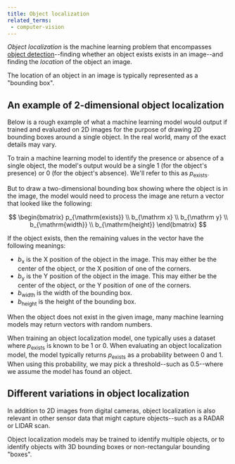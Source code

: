 ```yaml
---
title: Object localization
related_terms:
 - computer-vision
---
```

*Object localization* is the machine learning problem
that encompasses [object detection][1]--finding whether
an object exists exists in an image--and finding
the *location* of the object an image.

The location of an object in an image is typically represented
as a "bounding box".

## An example of 2-dimensional object localization

Below is a rough example of what a machine learning model
would output if trained and evaluated on 2D images
for the purpose of drawing 2D bounding boxes around a
single object. In the real world, many of the exact
details may vary.

To train a machine learning model to identify the presence
or absence of a single object, the model's output would be a
single 1 (for the object's presence) or 0 (for the object's absence).
We'll refer to this as $p_{\mathrm{exists}}$.

But to draw a two-dimensional bounding box showing where the object
is in the image, the model would need to process the image ane return a
vector that looked like the following:

$$
\begin{bmatrix}
p_{\mathrm{exists}} \\
b_{\mathrm x} \\
b_{\mathrm y} \\
b_{\mathrm{width}} \\
b_{\mathrm{height}}
\end{bmatrix}
$$

If the object exists, then the remaining values in the vector
have the following meanings:

 - $b_{\mathrm x}$ is the X position of the object in the image. This may
  either be the center of the object, or the X position of one of the corners.
 - $b_{\mathrm y}$ is the Y position of the object in the image. This
  may either be the center of the object, or the Y position of one of the corners.
 - $b_{\mathrm{width}}$ is the width of the bounding box.
 - $b_{\mathrm{height}}$ is the height of the bounding box.

When the object does not exist in the given image, many machine learning models
may return vectors with random numbers.

When training an object localization model, one typically uses a dataset
where $p_{\mathrm{exists}}$ is known to be 1 or 0. When evaluating an
object localization model, the model typically returns $p_{\mathrm{exists}}$
as a probability between 0 and 1. When using this probability, we may
pick a threshold--such as 0.5--where we assume the model has found an object.

## Different variations in object localization

In addition to 2D images from digital cameras,
object localization is also relevant in other
sensor data that might capture objects--such as a RADAR or
LIDAR scan.

Object localization models may be trained to identify multiple
objects, or to identify objects with 3D bounding boxes or
non-rectangular bounding "boxes".


[1]: /terms/object-detection/